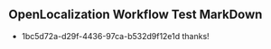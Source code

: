 ## OpenLocalization Workflow Test MarkDown
* 1bc5d72a-d29f-4436-97ca-b532d9f12e1d 
thanks!<!--HONumber=Mar16_HO2-->
